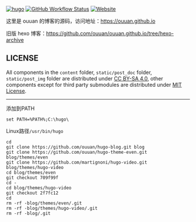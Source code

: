 [![hugo](https://img.shields.io/badge/powered%20by-hugo-orange)](https://gohugo.io/)
[![GitHub Workflow Status](https://img.shields.io/github/workflow/status/ouuan/hugo-blog/Deploy)](https://github.com/ouuan/hugo-blog/actions)
[![Website](https://img.shields.io/website?url=https%3A%2F%2Fouuan.github.io)](https://ouuan.github.io)

这里是 ouuan 的博客的源码，访问地址：<https://ouuan.github.io>

旧版 hexo 博客：<https://github.com/ouuan/ouuan.github.io/tree/hexo-archive>

LICENSE
---

All components in the `content` folder, `static/post_doc` folder, `static/post_img` folder are distributed under [CC BY-SA 4.0](https://creativecommons.org/licenses/by-sa/4.0/), other components except for third party submodules are distributed under [MIT License](LICENSE).

---

添加到PATH

```
set PATH=%PATH%;C:\hugo\
```

 Linux路径`/usr/bin/hugo`


```
cd
git clone https://github.com/ouuan/hugo-blog.git blog
git clone https://github.com/ouuan/hugo-theme-even.git blog/themes/even
git clone https://github.com/martignoni/hugo-video.git blog/themes/hugo-video
cd blog/themes/even
git checkout 709f99f
cd -
cd blog/themes/hugo-video
git checkout 2f7fc12
cd
rm -rf -blog/themes/even/.git
rm -rf -blog/themes/hugo-video/.git
rm -rf -blog/.git
```
